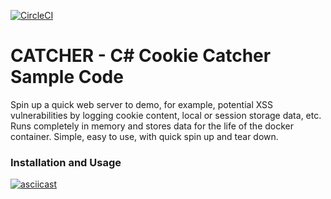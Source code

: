 [![CircleCI](https://circleci.com/gh/codeEmitter/catcher/tree/master.svg?style=svg)](https://circleci.com/gh/codeEmitter/catcher/tree/master)

# CATCHER - C# Cookie Catcher Sample Code

Spin up a quick web server to demo, for example, potential XSS
vulnerabilities by logging cookie content, local or session storage
data, etc.  Runs completely in memory and stores data for
the life of the docker container.  Simple, easy to use, with
quick spin up and tear down.

### Installation and Usage

[![asciicast](https://asciinema.org/a/243158.svg)](https://asciinema.org/a/243158)